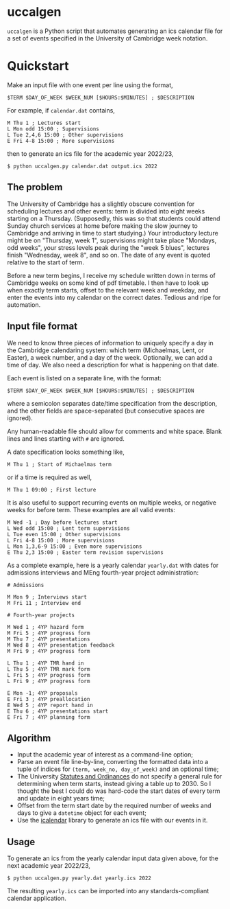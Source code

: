 # uccalgen

`uccalgen` is a Python script that automates generating an ics calendar file
for a set of events specified in the University of Cambridge week notation.

# Quickstart

Make an input file with one event per line using the format,
```
$TERM $DAY_OF_WEEK $WEEK_NUM [$HOURS:$MINUTES] ; $DESCRIPTION
```
For example, if `calendar.dat` contains,
```
M Thu 1 ; Lectures start
L Mon odd 15:00 ; Supervisions
L Tue 2,4,6 15:00 ; Other supervisions
E Fri 4-8 15:00 ; More supervisions
```
then to generate an ics file for the academic year 2022/23,
```
$ python uccalgen.py calendar.dat output.ics 2022
```

## The problem

The University of Cambridge has a slightly obscure convention for scheduling
lectures and other events: term is divided into eight weeks starting on a
Thursday. (Supposedly, this was so that students could attend Sunday church
services at home before making the slow journey to Cambridge and arriving in
time to start studying.) Your introductory lecture might be on "Thursday, week
1", supervisions might take place "Mondays, odd weeks", your stress levels peak
during the "week 5 blues",  lectures finish "Wednesday, week 8", and so on. The
date of any event is quoted relative to the start of term.

Before a new term begins, I receive my schedule written down in terms of
Cambridge weeks on some kind of pdf timetable. I then have to look up when
exactly term starts, offset to the relevant week and weekday, and enter the
events into my calendar on the correct dates. Tedious and ripe for automation.

## Input file format

We need to know three pieces of information to uniquely specify a day in the
Cambridge calendaring system: which term (Michaelmas, Lent, or Easter), a week
number, and a day of the week. Optionally, we can add a time of day. We also
need a description for what is happening on that date.

Each event is listed on a separate line, with the format:
```
$TERM $DAY_OF_WEEK $WEEK_NUM [$HOURS:$MINUTES] ; $DESCRIPTION
```
where a semicolon separates date/time specification from the description, and
the other fields are space-separated (but consecutive spaces are ignored).

Any human-readable file should allow for comments and white space. Blank lines
and lines starting with `#` are ignored.

A date specification looks something like, 
```
M Thu 1 ; Start of Michaelmas term
```
or if a time is required as well,
```
M Thu 1 09:00 ; First lecture
```

It is also useful to support recurring events on multiple weeks, or negative
weeks for before term. These examples are all valid events:
```
M Wed -1 ; Day before lectures start
L Wed odd 15:00 ; Lent term supervisions
L Tue even 15:00 ; Other supervisions
L Fri 4-8 15:00 ; More supervisions
L Mon 1,3,6-9 15:00 ; Even more supervisions
E Thu 2,3 15:00 ; Easter term revision supervisions
```

As a complete example, here is a yearly calendar `yearly.dat` with dates for
admissions interviews and MEng fourth-year project administration:
```
# Admissions

M Mon 9 ; Interviews start
M Fri 11 ; Interview end

# Fourth-year projects

M Wed 1 ; 4YP hazard form
M Fri 5 ; 4YP progress form
M Thu 7 ; 4YP presentations
M Wed 8 ; 4YP presentation feedback
M Fri 9 ; 4YP progress form

L Thu 1 ; 4YP TMR hand in
L Thu 5 ; 4YP TMR mark form
L Fri 5 ; 4YP progress form
L Fri 9 ; 4YP progress form

E Mon -1; 4YP proposals
E Fri 3 ; 4YP preallocation
E Wed 5 ; 4YP report hand in
E Thu 6 ; 4YP presentations start
E Fri 7 ; 4YP planning form
```

## Algorithm

* Input the academic year of interest as a command-line option;
* Parse an event file line-by-line, converting the formatted data into a tuple of indices for `(term, week_no, day_of_week)` and an optional time; 
* The University [Statutes and
Ordinances](https://www.admin.cam.ac.uk/univ/so/2018/chapter02-section10.html#heading1-10)
do not specify a general rule for determining when term starts, instead giving a table
up to 2030. So I thought the best I could do was hard-code the start dates of every term and
update in eight years time;
* Offset from the term start date by the required number of weeks and days
  to give a `datetime` object for each event;
* Use the [icalendar](https://icalendar.readthedocs.io/en/latest/)
library to generate an ics file with our events in it.

## Usage

To generate an ics from the yearly calendar input data given above, for the
next academic year 2022/23,
```
$ python uccalgen.py yearly.dat yearly.ics 2022
```
The resulting `yearly.ics` can be imported into any standards-compliant
calendar application.
